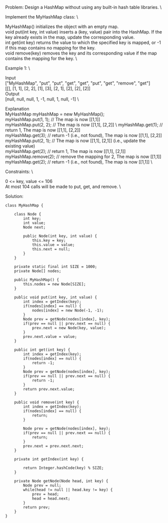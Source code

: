 Problem: Design a HashMap without using any built-in hash table libraries. \

Implement the MyHashMap class: \

MyHashMap() initializes the object with an empty map. \
void put(int key, int value) inserts a (key, value) pair into the HashMap. If the key already exists in the map, update the corresponding value. \
int get(int key) returns the value to which the specified key is mapped, or -1 if this map contains no mapping for the key. \
void remove(key) removes the key and its corresponding value if the map contains the mapping for the key. \

Example 1: \

Input \
["MyHashMap", "put", "put", "get", "get", "put", "get", "remove", "get"] \
[[], [1, 1], [2, 2], [1], [3], [2, 1], [2], [2], [2]] \
Output \
[null, null, null, 1, -1, null, 1, null, -1] \
 
Explanation \
MyHashMap myHashMap = new MyHashMap(); \
myHashMap.put(1, 1); // The map is now [[1,1]] \
myHashMap.put(2, 2); // The map is now [[1,1], [2,2]] \ 
myHashMap.get(1);    // return 1, The map is now [[1,1], [2,2]] \
myHashMap.get(3);    // return -1 (i.e., not found), The map is now [[1,1], [2,2]] \
myHashMap.put(2, 1); // The map is now [[1,1], [2,1]] (i.e., update the existing value) \
myHashMap.get(2);    // return 1, The map is now [[1,1], [2,1]] \
myHashMap.remove(2); // remove the mapping for 2, The map is now [[1,1]] \
myHashMap.get(2);    // return -1 (i.e., not found), The map is now [[1,1]] \
 

Constraints: \

0 <= key, value <= 106 \
At most 104 calls will be made to put, get, and remove. \

Solution:
```
class MyHashMap {

    class Node {
        int key;
        int value;
        Node next;

        public Node(int key, int value) {
            this.key = key;
            this.value = value;
            this.next = null;
        }
    }

    private static final int SIZE = 1000;
    private Node[] nodes;
    
    public MyHashMap() {
        this.nodes = new Node[SIZE];
    }

    public void put(int key, int value) {
        int index = getIndex(key);
        if(nodes[index] == null) {
            nodes[index] = new Node(-1, -1);
        }
        Node prev = getNode(nodes[index], key);
        if(prev == null || prev.next == null) {
            prev.next = new Node(key, value);
        }
        prev.next.value = value;
    }
    
    public int get(int key) {
        int index = getIndex(key);
        if(nodes[index] == null) {
            return -1;
        }
        Node prev = getNode(nodes[index], key);
        if(prev == null || prev.next == null) {
            return -1;
        }
        return prev.next.value;
    }
    
    public void remove(int key) {
        int index = getIndex(key);
        if(nodes[index] == null) {
            return;
        }

        Node prev = getNode(nodes[index], key);
        if(prev == null || prev.next == null) {
            return;
        }
        prev.next = prev.next.next;
    }

    private int getIndex(int key) {

        return Integer.hashCode(key) % SIZE;
    }

    private Node getNode(Node head, int key) {
        Node prev = null;
        while(head != null || head.key != key) {
            prev = head;
            head = head.next;
        }
        return prev;
    }
}
```